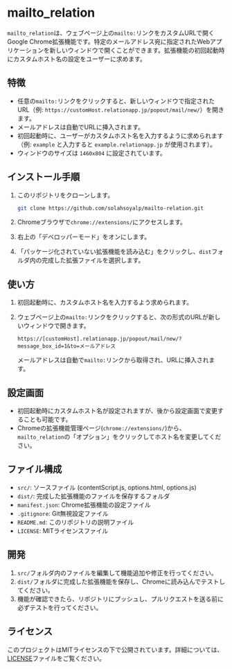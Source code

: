 
# mailto_relation

`mailto_relation`は、ウェブページ上の`mailto:`リンクをカスタムURLで開くGoogle Chrome拡張機能です。特定のメールアドレス宛に指定されたWebアプリケーションを新しいウィンドウで開くことができます。拡張機能の初回起動時にカスタムホスト名の設定をユーザーに求めます。

## 特徴

- 任意の`mailto:`リンクをクリックすると、新しいウィンドウで指定されたURL（例: `https://customHost.relationapp.jp/popout/mail/new/`）を開きます。
- メールアドレスは自動でURLに挿入されます。
- 初回起動時に、ユーザーがカスタムホスト名を入力するように求められます（例: `example` と入力すると `example.relationapp.jp` が使用されます）。
- ウィンドウのサイズは `1460x804` に設定されています。

## インストール手順

1. このリポジトリをクローンします。

    ```bash
    git clone https://github.com/solahsoyalp/mailto-relation.git
    ```

2. Chromeブラウザで`chrome://extensions/`にアクセスします。
3. 右上の「デベロッパーモード」をオンにします。
4. 「パッケージ化されていない拡張機能を読み込む」をクリックし、`dist`フォルダ内の完成した拡張ファイルを選択します。

## 使い方

1. 初回起動時に、カスタムホスト名を入力するよう求められます。
2. ウェブページ上の`mailto:`リンクをクリックすると、次の形式のURLが新しいウィンドウで開きます。

    ```
    https://[customHost].relationapp.jp/popout/mail/new/?message_box_id=1&to=メールアドレス
    ```

    メールアドレスは自動で`mailto:`リンクから取得され、URLに挿入されます。

## 設定画面

- 初回起動時にカスタムホスト名が設定されますが、後から設定画面で変更することも可能です。
- Chromeの拡張機能管理ページ(`chrome://extensions/`)から、`mailto_relation`の「オプション」をクリックしてホスト名を変更してください。

## ファイル構成

- `src/`: ソースファイル (contentScript.js, options.html, options.js)
- `dist/`: 完成した拡張機能のファイルを保存するフォルダ
- `manifest.json`: Chrome拡張機能の設定ファイル
- `.gitignore`: Git無視設定ファイル
- `README.md`: このリポジトリの説明ファイル
- `LICENSE`: MITライセンスファイル

## 開発

1. `src/`フォルダ内のファイルを編集して機能追加や修正を行ってください。
2. `dist/`フォルダに完成した拡張機能を保存し、Chromeに読み込んでテストしてください。
3. 機能が確認できたら、リポジトリにプッシュし、プルリクエストを送る前に必ずテストを行ってください。

## ライセンス

このプロジェクトはMITライセンスの下で公開されています。詳細については、[LICENSE](LICENSE)ファイルをご覧ください。
